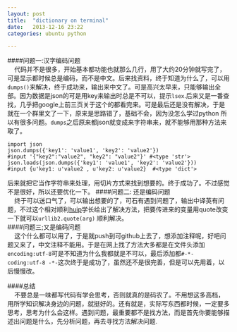 ```yaml
---
layout: post  
title:  "dictionary on terminal"  
date:   2013-12-16 23:22  
categories: ubuntu python  

---
```


####问题一:汉字编码问题  
&nbsp;&nbsp;&nbsp;&nbsp;代码并不是很多，开始基本都功能也就那么几行，用了大约20分钟就写完了，可是显示都时候总是编码，而不是中文。后来找资料，终于知道为什么了，可以用`dumps()`来解决，终于成功来，输出来中文了。可是高兴太早来，只能够输出全部。因为数据是json的可是用key来输出时总是不可以，提示`lsex`.后来又是一番查找，几乎把google上前三页关于这个的都看完来。可是最后还是没有解决，于是就在一个群里文了一下，原来是思路错了，基础不会，因为没怎么学过python 所以有很多问题。`dumps`之后原来都json就变成来字符串来，就不能够用那种方法来取了。

```
import json  
json.dumps({'key1': 'value1', 'key2': 'value2'})
#input '{"key2":"value2", "key2": "value2"}' #<type 'str'>
json.loads(json.dumps({'key1': 'value1', 'key2': 'value2'}))
#input {u'key1: u'value2 , u'key2: u'value2}  #<type 'dict'>
```
后来就把它当作字符串来处理，用切片方式来找到想要的。终于成功了。不过感觉不是很好，所以还要优化一下。
####问题二: 还是编码问题  
&nbsp;&nbsp;&nbsp;&nbsp;终于可以送口气了，可以输出想要的了，可石有遇到问题了，输出中译英有问题，不过这个相对顺利[huip](http://www.huip.org)学长给出了解决方法，把要传进来的变量用quote改变一下就可以`urllib2.quote(arg)` 顺利解决。  
####问题三;又是编码问题  
&nbsp;&nbsp;&nbsp;&nbsp;这个什么都可以用了，于是就push到可github上去了，想添加注释呢，好吧问题又来了，中文注释不能用。于是在网上找了方法大多都是在文件头添加 `encoding:utf-8`可是不知道为什么我都就是不可以，最后添加都`#-*- coding:utf-8 -*-`这次终于是成功了，虽然还不是很完善，但是可以先用着，以后慢慢改。  

####总结  
&nbsp;&nbsp;&nbsp;&nbsp;不要总是一味都写代码有学会思考，否则就真的是码农了。不用想这多高档，用所学知识解决身边的问题，就挺好的。还有就是，实际写东西都时候，一定要多思考，思考为什么会这样。遇到问题，最重要都不是找方法，而是首先你要能够描述出问题是什么，先分析问题，再去寻找方法解决问题.

